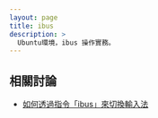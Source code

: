 ```yaml
---
layout: page
title: ibus
description: >
  Ubuntu環境，ibus 操作實務。
---
```


## 相關討論

* [如何透過指令「ibus」來切換輸入法](/book-ubuntu-qna/read/case/ibus/command-ibus.html)
